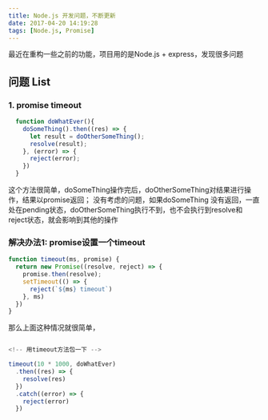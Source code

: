 ```yaml
---
title: Node.js 开发问题，不断更新
date: 2017-04-20 14:19:28
tags: [Node.js, Promise]
---
```


最近在重构一些之前的功能，项目用的是Node.js + express，发现很多问题

## 问题 List

### 1. promise timeout

```javascript
  function doWhatEver(){
    doSomeThing().then((res) => {
      let result = doOtherSomeThing();
      resolve(result);
    }, (error) => {
      reject(error);
    })
  }

```
<!--more-->
这个方法很简单，doSomeThing操作完后，doOtherSomeThing对结果进行操作，结果以promise返回；
没有考虑的问题，如果doSomeThing 没有返回，一直处在pending状态，doOtherSomeThing执行不到，也不会执行到resolve和reject状态，就会影响到其他的操作

### 解决办法1: promise设置一个timeout

```javascript
function timeout(ms, promise) {
  return new Promise((resolve, reject) => {
    promise.then(resolve);
    setTimeout(() => {
      reject(`${ms} timeout`)
    }, ms)
  })
}

```

那么上面这种情况就很简单，

```javascript

<!-- 用timeout方法包一下 -->

timeout(10 * 1000, doWhatEver)
  .then((res) => {
    resolve(res)
  })
  .catch((error) => {
    reject(error)
  })

```
